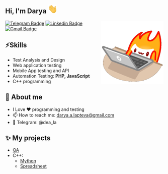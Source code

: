 <h2> Hi, I'm Darya <img src="https://github.com/dea-a/dea-a/blob/main/Gif/Hi.gif?raw=true" width="30px"> </h2>

<img align='right' src='https://github.com/dea-a/dea-a/blob/main/Gif/computer_animated_sticker.gif?raw=true' width="200px">

[![Telegram Badge](https://img.shields.io/badge/-@dea_la-1ca0f1?style=flat-square&labelColor=1ca0f1&logo=telegram&logoColor=white&link=https://t.me/dea_la)](https://t.me/dea_la) 
[![Linkedin Badge](https://img.shields.io/badge/-Linkedin-blue?style=flat-square&logo=Linkedin&logoColor=white&link=https://linkedin.com/in/dlapteva)](https://linkedin.com/in/dlapteva)
[![Gmail Badge](https://img.shields.io/badge/-Gmail-c14438?style=flat-square&logo=Gmail&logoColor=white&link=mailto:darya.a.lapteva@gmail.com)](mailto:darya.a.lapteva@gmail.com)

## ⚡Skills
- Test Analysis and Design
- Web application testing
- Mobile App testing and API
- Automation Testing: **PHP, JavaScript**
- C++ programming

## 🌚 About me
- I Love ❤️ programming and testing
- 📫 How to reach me: darya.a.lapteva@gmail.com
- 📨 Telegram: @dea_la

## ✨ My projects
- [QA](https://github.com/dea-a/practicum-qa-projects)
- C++:
  - [Mython](https://github.com/dea-a/cpp-mython)
  - [Spreadsheet](https://github.com/dea-a/cpp-spreadsheet)
